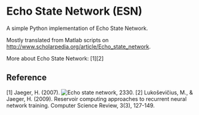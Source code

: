 # Echo State Network (ESN) #

A simple Python implementation of Echo State Network. 

Mostly translated from Matlab scripts on http://www.scholarpedia.org/article/Echo_state_network.

More about Echo State Network: [1][2]

## Reference ##

[1] Jaeger, H. (2007). ![Echo state network](http://www.scholarpedia.org/article/Echo_state_network), 2330.
[2] Lukoševičius, M., & Jaeger, H. (2009). Reservoir computing approaches to recurrent neural network training. Computer Science Review, 3(3), 127-149.